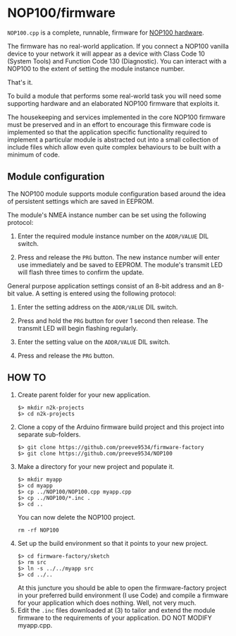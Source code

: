 # NOP100/firmware

```NOP100.cpp``` is a complete, runnable, firmware for
[NOP100 hardware](../hardware/README.md).

The firmware has no real-world application. If you connect a NOP100
vanilla device to your network it will appear as a device with Class
Code 10 (System Tools) and Function Code 130 (Diagnostic). You can
interact with a NOP100 to the extent of setting the module instance
number.

That's it.

To build a module that performs some real-world task you will need
some supporting hardware and an elaborated NOP100 firmware that
exploits it.

The housekeeping and services implemented in the core NOP100 firmware
must be preserved and in an effort to encourage this firmware code is
implemented so that the application specific functionality required to
implement a particular module is abstracted out into a small
collection of include files which allow even quite complex behaviours
to be built with a minimum of code.

## Module configuration

The NOP100 module supports module configuration based around the idea
of persistent settings which are saved in EEPROM.

The module's NMEA instance number can be set using the following protocol:

1. Enter the required module instance number on the ```ADDR/VALUE``` DIL
   switch.
   
2. Press and release the ```PRG``` button. The new instance number will
   enter use immediately and be saved to EEPROM. The module's transmit
   LED will flash three times to confirm the update.
   
General purpose application settings consist of an 8-bit address and an
8-bit value. A setting is entered using the following protocol:

1. Enter the setting address on the ```ADDR/VALUE``` DIL switch.

2. Press and hold the ```PRG``` button for over 1 second then release.
   The transmit LED will begin flashing regularly.
   
3. Enter the setting value on the ```ADDR/VALUE``` DIL switch.

4. Press and release the ```PRG``` button.

## HOW TO

1. Create parent folder for your new application.
   ```
   $> mkdir n2k-projects
   $> cd n2k-projects
   ```
2. Clone a copy of the Arduino firmware build project and this
   project into separate sub-folders.
   ```
   $> git clone https://github.com/preeve9534/firmware-factory
   $> git clone https://github.com/preeve9534/NOP100
   ```
3. Make a directory for your new project and populate it.
   ```
   $> mkdir myapp
   $> cd myapp
   $> cp ../NOP100/NOP100.cpp myapp.cpp
   $> cp ../NOP100/*.inc .
   $> cd ..
   ```
   You can now delete the NOP100 project.
   ```
   rm -rf NOP100
   ```
4. Set up the build environment so that it points to your new
   project.
   ```
   $> cd firmware-factory/sketch
   $> rm src
   $> ln -s ../../myapp src
   $> cd ../..
   ```
   At this juncture you should be able to open the firmware-factory 
   project in your preferred build environment (I use Code) and
   compile a firmware for your application which does nothing. Well,
   not very much.
5. Edit the ```.inc``` files downloaded at (3) to tailor and
   extend the module firmware to the requirements of your
   application.  DO NOT MODIFY myapp.cpp.

